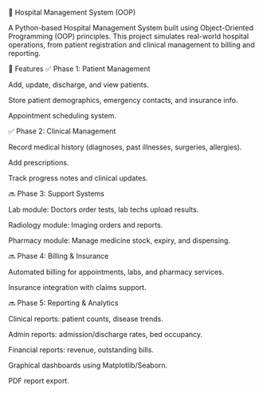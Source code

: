 🏥 Hospital Management System (OOP)

A Python-based Hospital Management System built using Object-Oriented Programming (OOP) principles.
This project simulates real-world hospital operations, from patient registration and clinical management to billing and reporting.

🚀 Features
✅ Phase 1: Patient Management

Add, update, discharge, and view patients.

Store patient demographics, emergency contacts, and insurance info.

Appointment scheduling system.

✅ Phase 2: Clinical Management

Record medical history (diagnoses, past illnesses, surgeries, allergies).

Add prescriptions.

Track progress notes and clinical updates.

🔜 Phase 3: Support Systems

Lab module: Doctors order tests, lab techs upload results.

Radiology module: Imaging orders and reports.

Pharmacy module: Manage medicine stock, expiry, and dispensing.

🔜 Phase 4: Billing & Insurance

Automated billing for appointments, labs, and pharmacy services.

Insurance integration with claims support.

🔜 Phase 5: Reporting & Analytics

Clinical reports: patient counts, disease trends.

Admin reports: admission/discharge rates, bed occupancy.

Financial reports: revenue, outstanding bills.

Graphical dashboards using Matplotlib/Seaborn.

PDF report export.

